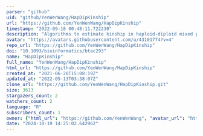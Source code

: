 ```yaml
---
parser: "github"
uid: "github/YenWenWang/HapDipKinship"
url: "https://github.com/YenWenWang/HapDipKinship"
timestamp: "2022-09-18 00:48:11.722230"
description: "Algorithms to estimate kinship in haploid-diploid mixed populations"
avatar: "https://avatars.githubusercontent.com/u/43101774?v=4"
repo_url: "https://github.com/YenWenWang/HapDipKinship"
doi: "10.1093/bioinformatics/btac293"
name: "HapDipKinship"
full_name: "YenWenWang/HapDipKinship"
html_url: "https://github.com/YenWenWang/HapDipKinship"
created_at: "2021-06-20T15:08:19Z"
updated_at: "2022-05-13T03:38:07Z"
clone_url: "https://github.com/YenWenWang/HapDipKinship.git"
size: 3613
stargazers_count: 2
watchers_count: 2
language: "R"
subscribers_count: 1
owner: {"html_url": "https://github.com/YenWenWang", "avatar_url": "https://avatars.githubusercontent.com/u/43101774?v=4", "login": "YenWenWang", "type": "User"}
date: "2024-10-19 14:25:02.642962"
---
```

